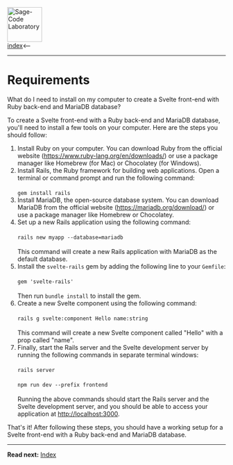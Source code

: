 <html lang="en" data-bs-theme="dark"><head>
  <meta charset="utf-8">
  <meta name="description" content="Prepare environment for working to Ask project. Software requirements.">
  <meta name="author" content="Elucian Moise">
  <meta name="keywords" content="sage-code, ask project, requirements, tech stack">
  <meta name="viewport" content="width=device-width, initial-scale=1.0">

  <!-- Website title -->
  <title>Requirement</title>  

  <!-- Bootstrap CSS -->
  <link href="https://cdn.jsdelivr.net/npm/bootstrap@5.3.0-alpha3/dist/css/bootstrap.min.css" rel="stylesheet" crossorigin="anonymous">
  <!-- Icon -->
  <link rel="icon" type="image/png"  href="../images/favicon.ico">  
  <!-- Prism Highlighter -->
  <link rel="stylesheet" href="../prism.css">
  <!-- custom css -->
  <link rel="stylesheet" href="../sage.css">
  </head>
<body>

<div class="container">
        
<!-- header -->
<div class="row">
    <div class="col">
        <a href="https://sagecode.net"><img src="../images/sage-logo.svg" alt="Sage-Code Laboratory" height="80"/></a>
    </div>  
    <div class="col  bottom-right">
        <a href="index.html#lang-index" rel="nofollow">index</a>&lt;--
    </div>
</div><hr>

<h1>Requirements</h1>

<div class="alert alert-secondary shadow-sm">
What do I need to install on my computer to create a Svelte front-end with Ruby back-end and MariaDB database?
</div>


<p>To create a Svelte front-end with a Ruby back-end and MariaDB database, you'll need to install a few tools on your computer. Here are the steps you should follow:</p>

<ol>
  <li>Install Ruby on your computer. You can download Ruby from the official website (<a href="https://www.ruby-lang.org/en/downloads/">https://www.ruby-lang.org/en/downloads/</a>) or use a package manager like Homebrew (for Mac) or Chocolatey (for Windows).</li>
  
  <li>Install Rails, the Ruby framework for building web applications. Open a terminal or command prompt and run the following command:<br><br><code>gem install rails</code></li>
  
  <li>Install MariaDB, the open-source database system. You can download MariaDB from the official website (<a href="https://mariadb.org/download/">https://mariadb.org/download/</a>) or use a package manager like Homebrew or Chocolatey.</li>
  
  <li>Set up a new Rails application using the following command:<br><br><code>rails new myapp --database=mariadb</code><br><br>This command will create a new Rails application with MariaDB as the default database.</li>
  
  <li>Install the <code>svelte-rails</code> gem by adding the following line to your <code>Gemfile</code>:<br><br><code>gem 'svelte-rails'</code><br><br>Then run <code>bundle install</code> to install the gem.</li>
  
  <li>Create a new Svelte component using the following command:<br><br><code>rails g svelte:component Hello name:string</code><br><br>This command will create a new Svelte component called "Hello" with a prop called "name".</li>
  
  <li>Finally, start the Rails server and the Svelte development server by running the following commands in separate terminal windows:<br><br><code>rails server</code><br><br><code>npm run dev --prefix frontend</code><br><br>Running the above commands should start the Rails server and the Svelte development server, and you should be able to access your application at <a href="http://localhost:3000">http://localhost:3000</a>.</li>
</ol>

<p>That's it! After following these steps, you should have a working setup for a Svelte front-end with a Ruby back-end and MariaDB database.</p>

<hr>
<p><b>Read next:</b>
<a href="index.html">Index</a></p>

<!-- Footer -->
<footer class="footer">
  <div class="footer-copyright text-center"></div>
</footer>
</div>
</body>
</html>